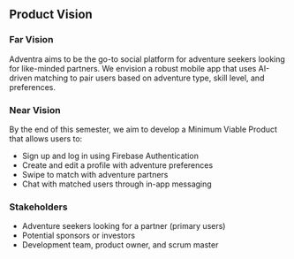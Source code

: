 ## Product Vision

### Far Vision
Adventra aims to be the go-to social platform for adventure seekers looking for like-minded partners. We envision a robust mobile app that uses AI-driven matching to pair users based on adventure type, skill level, and preferences.

### Near Vision
By the end of this semester, we aim to develop a Minimum Viable Product that allows users to:
- Sign up and log in using Firebase Authentication
- Create and edit a profile with adventure preferences
- Swipe to match with adventure partners
- Chat with matched users through in-app messaging

### Stakeholders
- Adventure seekers looking for a partner (primary users)
- Potential sponsors or investors
- Development team, product owner, and scrum master


